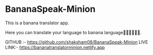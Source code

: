 # BananaSpeak-Minion

This is a banana translator app.

Here you can translate your language to banana language🍌🍌🍌🍌🍌🍌.

GITHUB :- https://github.com/shaksham08/BananaSpeak-Minion
LIVE LINK:- https://bananatranslatorminion.netlify.app